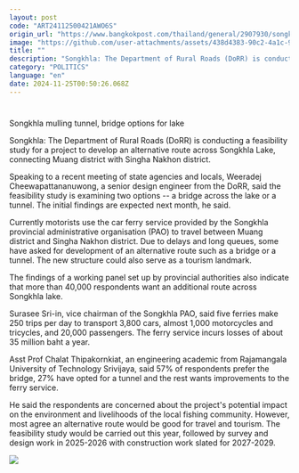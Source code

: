 ```yaml
---
layout: post
code: "ART24112500421AWO6S"
origin_url: "https://www.bangkokpost.com/thailand/general/2907930/songkhla-mulling-tunnel-bridge-options-for-lake"
image: "https://github.com/user-attachments/assets/438d4383-90c2-4a1c-93c7-36abae480008"
title: ""
description: "Songkhla: The Department of Rural Roads (DoRR) is conducting a feasibility study for a project to develop an alternative route across Songkhla Lake, connecting Muang district with Singha Nakhon district."
category: "POLITICS"
language: "en"
date: 2024-11-25T00:50:26.068Z
---
```


# 

Songkhla mulling tunnel, bridge options for lake

Songkhla: The Department of Rural Roads (DoRR) is conducting a feasibility study for a project to develop an alternative route across Songkhla Lake, connecting Muang district with Singha Nakhon district.

Speaking to a recent meeting of state agencies and locals, Weeradej Cheewapattananuwong, a senior design engineer from the DoRR, said the feasibility study is examining two options -- a bridge across the lake or a tunnel. The initial findings are expected next month, he said.

Currently motorists use the car ferry service provided by the Songkhla provincial administrative organisation (PAO) to travel between Muang district and Singha Nakhon district. Due to delays and long queues, some have asked for development of an alternative route such as a bridge or a tunnel. The new structure could also serve as a tourism landmark.

The findings of a working panel set up by provincial authorities also indicate that more than 40,000 respondents want an additional route across Songkhla lake.

Surasee Sri-in, vice chairman of the Songkhla PAO, said five ferries make 250 trips per day to transport 3,800 cars, almost 1,000 motorcycles and tricycles, and 20,000 passengers. The ferry service incurs losses of about 35 million baht a year.

Asst Prof Chalat Thipakornkiat, an engineering academic from Rajamangala University of Technology Srivijaya, said 57% of respondents prefer the bridge, 27% have opted for a tunnel and the rest wants improvements to the ferry service.

He said the respondents are concerned about the project's potential impact on the environment and livelihoods of the local fishing community. However, most agree an alternative route would be good for travel and tourism. The feasibility study would be carried out this year, followed by survey and design work in 2025-2026 with construction work slated for 2027-2029.

![](https://github.com/user-attachments/assets/96cb8717-51ec-44da-ada2-c633bdb9ff85)